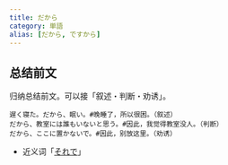 ```yaml
---
title: だから
category: 単語
alias: [だから, ですから]
---
```


## 总结前文

归纳总结前文。可以接「叙述・判断・劝诱」。

```example
遅く寝た。だから、眠い。#晚睡了，所以很困。（叙述）
だから、教室には誰もいないと思う。#因此，我觉得教室没人。（判断）
だから、ここに置かないで。#因此，别放这里。（劝诱）
```

- 近义词「[それで](sorede#总结前文)」
